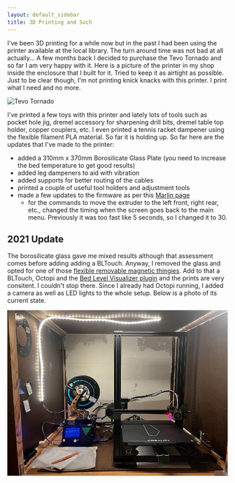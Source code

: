 ```yaml
---
layout: default_sidebar
title: 3D Printing and Such
---
```


I've been 3D printing for a while now but in the past I had been using the printer available at the local library. The turn around time was not bad at all actually... A few months back I decided to purchase the Tevo Tornado and so far I am very happy with it. Here is a picture of the printer in my shop inside the enclosure that I built for it. Tried to keep it as airtight as possible. Just to be clear though, I'm not printing knick knacks with this printer. I print what I need and no more. 

![Tevo Tornado](assets/tevo_tornado.jpg)

I've printed a few toys with this printer and lately lots of tools such as pocket hole jig, dremel accessory for sharpening drill bits, dremel table top holder, copper couplers, etc. I even printed a tennis racket dampener using the flexible filament PLA material. So far it is holding up. So far here are the updates that I've made to the printer:

* added a 310mm x 370mm Borosilicate Glass Plate (you need to increase the bed temperature to get good results)
* added leg dampeners to aid with vibration
* added supports for better routing of the cables
* printed a couple of useful tool holders and adjustment tools
* made a few updates to the firmware as per this [Marlin page](https://github.com/arunoda/marlin)
  * for the commands to move the extruder to the left front, right rear, etc., changed the timing when the screen goes back to the main menu. Previously it was too fast like 5 seconds, so I changed it to 30. 


## 2021 Update

The borosilicate glass gave me mixed results although that assessment comes before adding adding a BLTouch.  Anyway, I removed the glass and opted for one of those [flexible removable magnetic thingies](https://www.amazon.com/Creality-3D-Ultra-Flexible-Removable-9-25x9-25/dp/B07GRSDKS9). Add to that a BLTouch, Octopi and the [Bed Level Visualizer plugin](https://plugins.octoprint.org/plugins/bedlevelvisualizer/) and the prints are very consitent. I couldn't stop there. Since I already had Octopi running, I added a camera as well as LED lights to the whole setup. Below is a photo of its current state.

![Tevo Tornado ao 2021](assets/tevo_tornado2.jpg)